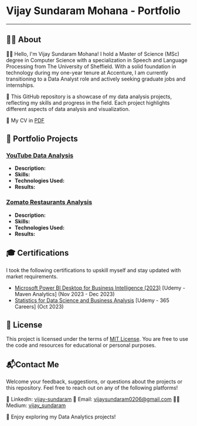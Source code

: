 # Vijay Sundaram Mohana - Portfolio
-------------------------------------------
## 👦🏽 About

👋🏽 Hello, I'm Vijay Sundaram Mohana! I hold a Master of Science (MSc) degree in Computer Science with a specialization in Speech and Language Processing from The University of Sheffield. With a solid foundation in technology during my one-year tenure at Accenture, I am currently transitioning to a Data Analyst role and actively seeking graduate jobs and internships.

🚀 This GitHub repository is a showcase of my data analysis projects, reflecting my skills and progress in the field. Each project highlights different aspects of data analysis and visualization. 

📄 My CV in [PDF](url)

## 📂 Portfolio Projects

### [YouTube Data Analysis](https://github.com/v1jaysundaram/my-portfolio/tree/main/YouTube%20Data%20Analysis)

- **Description:**
- **Skills:**
- **Technologies Used:**
- **Results:**

### [Zomato Restaurants Analysis](https://github.com/v1jaysundaram/my-portfolio/tree/main/Zomato%20Restaurants%20Analysis)

- **Description:**
- **Skills:**
- **Technologies Used:**
- **Results:**

<!---
- **Description:**
- **Skills:**
- **Technologies Used:**
- **Results:**
 --->


## 🎓 Certifications
 I took the following certifications to upskill myself and stay updated with market requirements. 
- [Microsoft Power BI Desktop for Business Intelligence (2023)](https://www.udemy.com/certificate/UC-9ccf64d3-50c6-460a-9970-a6d93bb4324b/) [Udemy - Maven Analytics] (Nov 2023 - Dec 2023)
- [Statistics for Data Science and Business Analysis](https://www.udemy.com/certificate/UC-8ae2cb14-08b8-4134-9892-f2f470eee331/) [Udemy - 365 Careers] (Oct 2023) 


## 📜 License

This project is licensed under the terms of [MIT License](https://github.com/v1jaysundaram/my-portfolio/blob/main/LICENSE). You are free to use the code and resources for educational or personal purposes.


## 📬Contact Me

Welcome your feedback, suggestions, or questions about the projects or this repository. Feel free to reach out on any of the following platforms!

🔗 LinkedIn: [vijay-sundaram](https://www.linkedin.com/in/vijay-sundaram/)
📧 Email: [vijaysundaram0206@gmail.com](vijaysundaram0206@gmail.com)
✍🏽 Medium: [vijay_sundaram](https://medium.com/@vijay_sundaram)


🚀 Enjoy exploring my Data Analytics projects!

 
